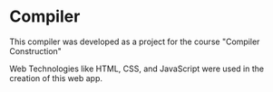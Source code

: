 # Compiler
This compiler was developed as a project for the course "Compiler Construction"

Web Technologies like HTML, CSS, and JavaScript were used in the creation of this web app.
